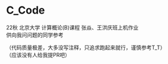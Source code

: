 # C_Code
22秋 北京大学 计算概论(B)课程 张焱、王洪庆班上机作业  
供向我问问题的同学参考  
  
（代码质量极差，大多没写注释，只追求跑起来就行，谨慎参考T_T）  
（应该没有人给我提PR吧）
